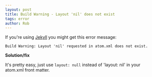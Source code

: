 ```yaml
---
layout: post
title: Build Warning - Layout 'nil' does not exist
tags: error
author: Rob
---
```


If you're using <a href="https://jekyllrb.com/" target="_blank">Jekyll</a> you might get this error message:

```
Build Warning: Layout 'nil' requested in atom.xml does not exist.
```

**Solution/fix**

It's pretty easy, just use `layout: null` instead of 'layout: nil' in your atom.xml front matter.

